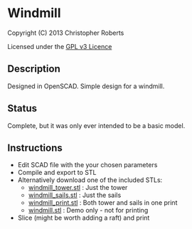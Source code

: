 Windmill
========

Copyright (C) 2013 Christopher Roberts

Licensed under the [GPL v3 Licence](https://github.com/chrisjrob/windmill/blob/master/LICENCE.md "Read licence")

Description
-----------
Designed in OpenSCAD.
Simple design for a windmill. 

Status
------
Complete, but it was only ever intended to be a basic model.

Instructions
------------
* Edit SCAD file with the your chosen parameters
* Compile and export to STL
* Alternatively download one of the included STLs:
  - [windmill\_tower.stl](https://github.com/chrisjrob/windmill/blob/master/windmill_tower.stl "Windmill Tower") : Just the tower
  - [windmill\_sails.stl](https://github.com/chrisjrob/windmill/blob/master/windmill_sails.stl "Windmill sails") : Just the sails
  - [windmill\_print.stl](https://github.com/chrisjrob/windmill/blob/master/windmill_print.stl "Windmill print") : Both tower and sails in one print
  - [windmill.stl](https://github.com/chrisjrob/windmill/blob/master/windmill.stl "Windmill Demo - Not for Printing") : Demo only - not for printing
* Slice (might be worth adding a raft) and print
